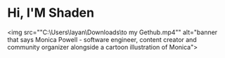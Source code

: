 # Hi, I'M Shaden 


<img src=""C:\Users\layan\Downloads\to my Gethub.mp4"" alt="banner that says Monica Powell - software engineer, content creator and community organizer alongside a cartoon illustration of Monica">
